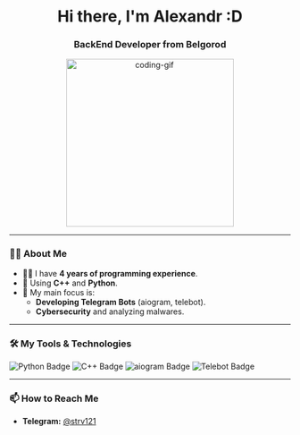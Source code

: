 <div id="header" align="center">
    <h1>Hi there, I'm Alexandr :D</h1>
    <h3>BackEnd Developer from Belgorod</h3>
</div>

<div align="center">
    <img src="https://media.giphy.com/media/qgQUggAC3Pfv687qPC/giphy.gif" width="300" alt="coding-gif"/>
</div>

---

### 👨‍💻 About Me
- 🧑‍💻 I have **4 years of programming experience**.  
- 🐍 Using **C++** and **Python**.  
- 🎯 My main focus is:  
  - **Developing Telegram Bots** (aiogram, telebot).  
  - **Cybersecurity** and analyzing malwares.  

---

### 🛠️ My Tools & Technologies
<div>
    <img src="https://img.shields.io/badge/Python-3776AB?style=for-the-badge&logo=python&logoColor=white" alt="Python Badge"/>
    <img src="https://img.shields.io/badge/C++-00599C?style=for-the-badge&logo=cplusplus&logoColor=white" alt="C++ Badge"/>
    <img src="https://img.shields.io/badge/aiogram-2E8B57?style=for-the-badge&logo=python&logoColor=white" alt="aiogram Badge"/>
    <img src="https://img.shields.io/badge/Telebot-FF4500?style=for-the-badge&logo=telegram&logoColor=white" alt="Telebot Badge"/>
</div>

---

### 📫 How to Reach Me
- **Telegram:** [@strv121](https://t.me/strv121)  

